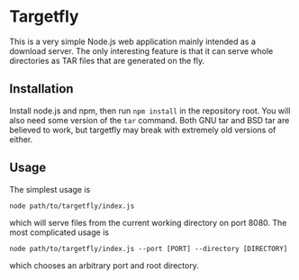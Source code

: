 # Targetfly

This is a very simple Node.js web application mainly intended as a
download server.  The only interesting feature is that it can serve
whole directories as TAR files that are generated on the fly.

## Installation

Install node.js and npm, then run `npm install` in the repository root.
You will also need some version of the `tar` command.  Both GNU tar and
BSD tar are believed to work, but targetfly may break with extremely old
versions of either.

## Usage

The simplest usage is

    node path/to/targetfly/index.js

which will serve files from the current working directory on port 8080.
The most complicated usage is

    node path/to/targetfly/index.js --port [PORT] --directory [DIRECTORY]

which chooses an arbitrary port and root directory.
